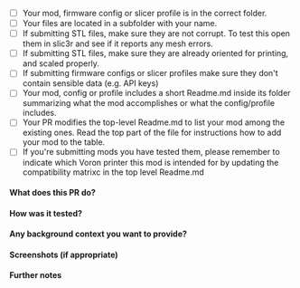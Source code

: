 <!--
Thank you for your interest into contributing to VoronUsers, it's
highly appreciated!

Please make sure you have ticked all points on this
checklist:
-->

  * [ ] Your mod, firmware config or slicer profile is in the correct 
    folder.
  * [ ] Your files are located in a subfolder with your name.
  * [ ] If submitting STL files, make sure they are not corrupt. To test
    this open them in slic3r and see if it reports any mesh errors.
  * [ ] If submitting STL files, make sure they are already oriented for 
    printing, and scaled properly.
  * [ ] If submitting firmware configs or slicer profiles make sure they
    don't contain sensible data (e.g. API keys)
  * [ ] Your mod, config or profile includes a short Readme.md inside its
    folder summarizing what the mod accomplishes or what the config/profile
    includes.
  * [ ] Your PR modifies the top-level Readme.md to list your mod among the
    existing ones. Read the top part of the file for instructions how to add
    your mod to the table.
  * [ ] If you're submitting mods you have tested them, please remember to 
    indicate which Voron printer this mod is intended for by updating the
    compatibility matrixc in the top level Readme.md

<!--
Describe your PR further using the template provided below. The more 
details the better!
-->

#### What does this PR do?

#### How was it tested? 

#### Any background context you want to provide?

#### Screenshots (if appropriate)

#### Further notes
